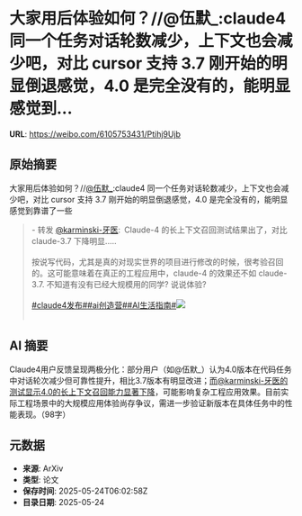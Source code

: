 # 大家用后体验如何？//@伍默_:claude4 同一个任务对话轮数减少，上下文也会减少吧，对比 cursor 支持 3.7 刚开始的明显倒退感觉，4.0 是完全没有的，能明显感觉到...

**URL**: https://weibo.com/6105753431/Ptihj9Ujb

## 原始摘要

大家用后体验如何？//<a href="https://weibo.com/n/%E4%BC%8D%E9%BB%98_">@伍默_</a>:claude4 同一个任务对话轮数减少，上下文也会减少吧，对比 cursor 支持 3.7 刚开始的明显倒退感觉，4.0 是完全没有的，能明显感觉到靠谱了一些<br><blockquote> - 转发 <a href="https://weibo.com/2169039837" target="_blank">@karminski-牙医</a>: Claude-4 的长上下文召回测试结果出了，对比 claude-3.7 下降明显..... <br><br>按说写代码，尤其是真的对现实世界的项目进行修改的时候，很考验召回的。这可能意味着在真正的工程应用中，claude-4 的效果还不如 claude-3.7. 不知道有没有已经大规模用的同学? 说说体验?<br><br><a href="https://m.weibo.cn/search?containerid=231522type%3D1%26t%3D10%26q%3D%23claude4%E5%8F%91%E5%B8%83%23&amp;extparam=%23claude4%E5%8F%91%E5%B8%83%23" data-hide=""><span class="surl-text">#claude4发布#</span></a><a href="https://m.weibo.cn/search?containerid=231522type%3D1%26t%3D10%26q%3D%23ai%E5%88%9B%E9%80%A0%E8%90%A5%23" data-hide=""><span class="surl-text">#ai创造营#</span></a><a href="https://m.weibo.cn/search?containerid=231522type%3D1%26t%3D10%26q%3D%23AI%E7%94%9F%E6%B4%BB%E6%8C%87%E5%8D%97%23&amp;extparam=%23AI%E7%94%9F%E6%B4%BB%E6%8C%87%E5%8D%97%23" data-hide=""><span class="surl-text">#AI生活指南#</span></a><img style="" src="https://tvax1.sinaimg.cn/large/8148ebddgy1i1qh8vlnblj21c41y2hdt.jpg" referrerpolicy="no-referrer"><br><br></blockquote>

## AI 摘要

Claude4用户反馈呈现两极分化：部分用户（如@伍默_）认为4.0版本在代码任务中对话轮次减少但可靠性提升，相比3.7版本有明显改进；而@karminski-牙医的测试显示4.0的长上下文召回能力显著下降，可能影响复杂工程应用效果。目前实际工程场景中的大规模应用体验尚存争议，需进一步验证新版本在具体任务中的性能表现。（98字）

## 元数据

- **来源**: ArXiv
- **类型**: 论文
- **保存时间**: 2025-05-24T06:02:58Z
- **目录日期**: 2025-05-24
